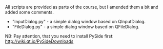All scripts are provided as parts of the course, but I amended them a bit and added some comments.

- "InputDialog.py" - a simple dialog window based on QInputDialog.
- "FileDialog.py" - a simple dialog window based on QFileDialog.



NB: Pay attention, that you need to install PySide first:
http://wiki.qt.io/PySideDownloads
